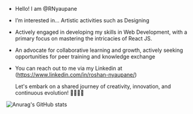 -  Hello! I am @RNyaupane
-  I’m interested in... Artistic activities such as Designing
-  Actively engaged in developing my skills in Web Development, with a primary focus on mastering the intricacies of React JS.
-  An advocate for collaborative learning and growth, actively seeking opportunities for peer training and knowledge exchange
-  You can reach out to me via my Linkedin at  (https://www.linkedin.com/in/roshan-nyaupane/)

   Let's embark on a shared journey of creativity, innovation, and continuous evolution! 🚀👨‍💻🎨

![Anurag's GitHub stats](https://github-readme-stats.vercel.app/api?username=rnyaupane&theme=solarized_light&show_icons=true)
